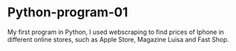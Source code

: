 # Python-program-01
My first program in Python, I used webscraping to find prices of Iphone in different online stores, such as Apple Store, Magazine Luisa and Fast Shop.
